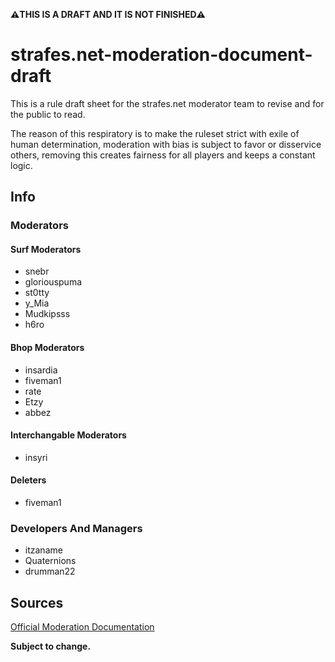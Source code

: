 **⚠️THIS IS A DRAFT AND IT IS NOT FINISHED⚠️**

# strafes.net-moderation-document-draft

This is a rule draft sheet for the strafes.net moderator team to revise and for the public to read.

The reason of this respiratory is to make the ruleset strict with exile of human determination, moderation with bias is subject to favor or disservice others, removing this creates fairness for all players and keeps a constant logic.

## Info

### Moderators

#### Surf Moderators

- snebr
- gloriouspuma
- st0tty
- y_Mia
- Mudkipsss
- h6ro

#### Bhop Moderators

- insardia
- fiveman1
- rate
- Etzy
- abbez

#### Interchangable Moderators

- insyri

#### Deleters

- fiveman1

### Developers And Managers

- itzaname
- Quaternions
- drumman22

## Sources

[Official Moderation Documentation](https://docs.google.com/document/d/1D8i9_5HCNw1wh6CBcwK6Z-i3vq-MYuME4BJuoVD37SE/edit?usp=sharing)

**Subject to change.**
